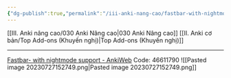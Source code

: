 ```yaml
---
{"dg-publish":true,"permalink":"/iii-anki-nang-cao/fastbar-with-nightmode-support/","dgPassFrontmatter":true,"noteIcon":""}
---
```


[[III. Anki nâng cao/030 Anki Nâng cao\|030 Anki Nâng cao]]
[[II. Anki cơ bản/Top Add-ons (Khuyến nghị)\|Top Add-ons (Khuyến nghị)]]
___
[Fastbar- with nightmode support - AnkiWeb](https://ankiweb.net/shared/info/46611790)
Code: 46611790
![[Pasted image 20230727152749.png\|Pasted image 20230727152749.png]]